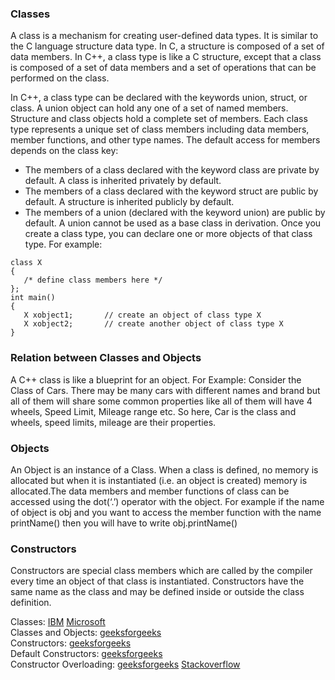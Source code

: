 ### Classes
A class is a mechanism for creating user-defined data types. It is similar to the C language structure data type. In C, a structure is composed of a set of data members. In C++, a class type is like a C structure, except that a class is composed of a set of data members and a set of operations that can be performed on the class.                    

In C++, a class type can be declared with the keywords union, struct, or class. A union object can hold any one of a set of named members. Structure and class objects hold a complete set of members. Each class type represents a unique set of class members including data members, member functions, and other type names. The default access for members depends on the class key:
- The members of a class declared with the keyword class are private by default. A class is inherited privately by default.
- The members of a class declared with the keyword struct are public by default. A structure is inherited publicly by default.
- The members of a union (declared with the keyword union) are public by default. A union cannot be used as a base class in derivation.
Once you create a class type, you can declare one or more objects of that class type. For example:
```
class X
{
   /* define class members here */
};
int main()
{
   X xobject1;       // create an object of class type X
   X xobject2;       // create another object of class type X
}
```
### Relation between Classes and Objects
A C++ class is like a blueprint for an object. For Example: Consider the Class of Cars. There may be many cars with different names and brand but all of them will share some common properties like all of them will have 4 wheels, Speed Limit, Mileage range etc. So here, Car is the class and wheels, speed limits, mileage are their properties.                             

### Objects 
An Object is an instance of a Class. When a class is defined, no memory is allocated but when it is instantiated (i.e. an object is created) memory is allocated.The data members and member functions of class can be accessed using the dot(‘.’) operator with the object. For example if the name of object is obj and you want to access the member function with the name printName() then you will have to write obj.printName()

### Constructors
Constructors are special class members which are called by the compiler every time an object of that class is instantiated. Constructors have the same name as the class and may be defined inside or outside the class definition. 

Classes: [IBM](https://www.ibm.com/docs/en/i/7.4?topic=reference-classes-c-only)  [Microsoft](https://learn.microsoft.com/en-us/cpp/cpp/class-cpp?view=msvc-170)            
Classes and Objects: [geeksforgeeks](https://www.geeksforgeeks.org/c-classes-and-objects/)                    
Constructors: [geeksforgeeks](https://www.geeksforgeeks.org/constructors-c/)                     
Default Constructors: [geeksforgeeks](https://www.geeksforgeeks.org/constructors-c/)                
Constructor Overloading: [geeksforgeeks](https://www.geeksforgeeks.org/constructor-overloading-c/) [Stackoverflow](https://stackoverflow.com/questions/7330296/constructor-overloading-in-c)            

